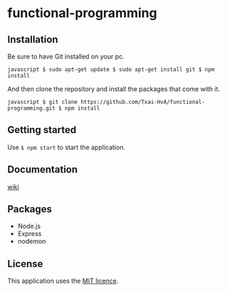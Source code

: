 # functional-programming

## Installation

Be sure to have Git installed on your pc.

``javascript
$ sudo apt-get update
$ sudo apt-get install git
$ npm install ``

And then clone the repository and install the packages that come with it.

``javascript
$ git clone https://github.com/Txai-HvA/functional-programming.git
$ npm install
``

## Getting started
Use ``$ npm start`` to start the application.

## Documentation
[wiki](https://github.com/Txai-HvA/functional-programming/wiki)

## Packages
- Node.js
- Express
- nodemon

## License
This application uses the [MIT licence](https://github.com/Txai-HvA/BlokTech/blob/main/LICENSE).
